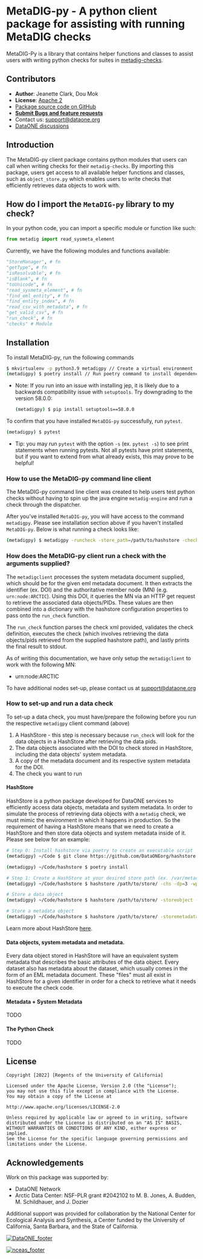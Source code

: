 # MetaDIG-py - A python client package for assisting with running MetaDIG checks

MetaDIG-Py is a library that contains helper functions and classes to assist users with writing 
python checks for suites in [metadig-checks](https://github.com/NCEAS/metadig-checks).

## Contributors

- **Author**: Jeanette Clark, Dou Mok
- **License**: [Apache 2](http://opensource.org/licenses/Apache-2.0)
- [Package source code on GitHub](https://github.com/NCEAS/metadig-py)
- [**Submit Bugs and feature requests**](https://github.com/NCEAS/metadig-py/issues)
- Contact us: support@dataone.org
- [DataONE discussions](https://github.com/DataONEorg/dataone/discussions)

## Introduction

The MetaDIG-py client package contains python modules that users can call when writing checks
for their `metadig-checks`. By importing this package, users get access to all available helper
functions and classes, such as `object_store.py` which enables users to write checks that
efficiently retrieves data objects to work with.

## How do I import the `MetaDIG-py` library to my check?

In your python code, you can import a specific module or function like such:

```py
from metadig import read_sysmeta_element
```

Currently, we have the following modules and functions available:

```py
"StoreManager", # fn
"getType", # fn
"isResolvable", # fn
"isBlank", # fn
"toUnicode", # fn
"read_sysmeta_element", # fn
"find_eml_entity", # fn
"find_entity_index", # fn
"read_csv_with_metadata", # fn
"get_valid_csv", # fn
"run_check", # fn
"checks" # Module
```

## Installation

To install MetaDIG-py, run the following commands

```sh
$ mkvirtualenv -p python3.9 metadigpy // Create a virtual environment
(metadigpy) $ poetry install // Run poetry command to install dependencies
```
- Note: If you run into an issue with installing jep, it is likely due to a backwards
compatibility issue with `setuptools`. Try downgrading to the version 58.0.0:
  ```sh
  (metadigpy) $ pip install setuptools==58.0.0
  ```

To confirm that you have installed `MetaDIG-py` successfully, run `pytest`.
```sh
(metadigpy) $ pytest
```
- Tip: you may run `pytest` with the option `-s` (ex. `pytest -s`) to see print statements when running pytests. Not all pytests have print statements, but if you want to extend from what already exists, this may prove to be helpful!

### How to use the MetaDIG-py command line client

The MetaDIG-py command line client was created to help users test python checks without having to spin up the java engine `metadig-engine` and run a check through the dispatcher.

After you've installed `MetaDIG-py`, you will have access to the command `metadigpy`. Please see installation section above if you haven't installed `MetaDIG-py`. Below is what running a check looks like:

```sh
(metadigpy) $ metadigpy -runcheck -store_path=/path/to/hashstore -check_xml=/path/to/check_xml -metadata_doc=/path/to/metadata/doc -sysmeta_doc=/path/to/sysmeta
```

### How does the MetaDIG-py client run a check with the arguments supplied?

The `metadigclient` processes the system metadata document supplied, which should be for the given eml metadata document. It then extracts the identifier (ex. DOI) and the authoritative member node (MN) (e.g. `urn:node:ARCTIC`). Using this DOI, it queries the MN via an HTTP get request to retrieve the associated data objects/PIDs. These values are then combined into a dictionary with the hashstore configuration properties to pass onto the `run_check` function. 

The `run_check` function parses the check xml provided, validates the check definition, executes the check (which involves retrieving the data objects/pids retrieved from the supplied hashstore path), and lastly prints the final result to stdout.

As of writing this documentation, we have only setup the `metadigclient` to work with the following MN:
- urn:node:ARCTIC

To have additional nodes set-up, please contact us at support@dataone.org

### How to set-up and run a data check

To set-up a data check, you must have/prepare the following before you run the respective `metadigpy` client command (above)
1) A HashStore - this step is necessary because `run_check` will look for the data objects in a HashStore after retrieving the data pids.
2) The data objects associated with the DOI to check stored in HashStore, including the data objects' system metadata.
2) A copy of the metadata document and its respective system metadata for the DOI.
4) The check you want to run

#### HashStore

HashStore is a python package developed for DataONE services to efficiently access data objects, metadata and system metadata. In order to simulate the process of retrieving data objects with a `metadig` check, we must mimic the environment in which it happens in production. So the requirement of having a HashStore means that we need to create a HashStore and then store data objects and system metadata inside of it. Please see below for an example:

```sh
# Step 0: Install hashstore via poetry to create an executable script
(metadigpy) ~/Code $ git clone https://github.com/DataONEorg/hashstore.git /Code/hashstore

(metadigpy) ~/Code/hashstore $ poetry install

# Step 1: Create a HashStore at your desired store path (ex. /var/metacat/hashstore)
(metadigpy) ~/Code/hashstore $ hashstore /path/to/store/ -chs -dp=3 -wp=2 -ap=SHA-256 -nsp="https://ns.dataone.org/service/types/v2.0#SystemMetadata"

# Store a data object
(metadigpy) ~/Code/hashstore $ hashstore /path/to/store/ -storeobject -pid=persistent_identifier -path=/path/to/object

# Store a metadata object
(metadigpy) ~/Code/hashstore $ hashstore /path/to/store/ -storemetadata -pid=persistent_identifier -path=/path/to/metadata/object -formatid=https://ns.dataone.org/service/types/v2.0#SystemMetadata
```

Learn more about HashStore [here](https://github.com/DataONEorg/hashstore/). 

#### Data objects, system metadata and metadata.

Every data object stored in HashStore will have an equivalent system metadata that describes the basic attributes of the data object. Every dataset also has metadata about the dataset, which usually comes in the form of an EML metadata document. These "files" must all exist in HashStore for a given identifier in order for a check to retrieve what it needs to execute the check code. 

#### Metadata + System Metadata

TODO

#### The Python Check

TODO

## License

```
Copyright [2022] [Regents of the University of California]

Licensed under the Apache License, Version 2.0 (the "License");
you may not use this file except in compliance with the License.
You may obtain a copy of the License at

http://www.apache.org/licenses/LICENSE-2.0

Unless required by applicable law or agreed to in writing, software
distributed under the License is distributed on an "AS IS" BASIS,
WITHOUT WARRANTIES OR CONDITIONS OF ANY KIND, either express or implied.
See the License for the specific language governing permissions and
limitations under the License.
```

## Acknowledgements

Work on this package was supported by:

- DataONE Network
- Arctic Data Center: NSF-PLR grant #2042102 to M. B. Jones, A. Budden, M. Schildhauer, and J.
  Dozier

Additional support was provided for collaboration by the National Center for Ecological Analysis and
Synthesis, a Center funded by the University of California, Santa Barbara, and the State of
California.

[![DataONE_footer](https://user-images.githubusercontent.com/6643222/162324180-b5cf0f5f-ae7a-4ca6-87c3-9733a2590634.png)](https://dataone.org)

[![nceas_footer](https://www.nceas.ucsb.edu/sites/default/files/2020-03/NCEAS-full%20logo-4C.png)](https://www.nceas.ucsb.edu)